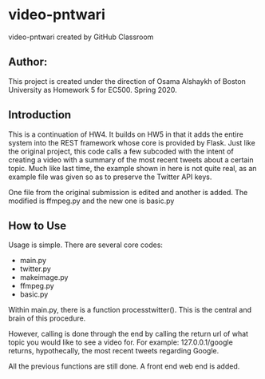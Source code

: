 # video-pntwari
video-pntwari created by GitHub Classroom

## Author:
This project is created under the direction of Osama Alshaykh of Boston University as Homework 5 for EC500. 
Spring 2020.

## Introduction

This is a continuation of HW4. It builds on HW5 in that it adds the entire system into the REST framework whose core is provided by Flask. 
Just like the original project, this code calls a few subcoded with the intent of creating a video with a summary of the most recent tweets about a certain topic. 
Much like last time, the example shown in here is not quite real, as an example file was given so as to preserve the Twitter API keys. 

One file from the original submission is edited and another is added. The modified is ffmpeg.py and the new one is basic.py

## How to Use
Usage is simple. 
There are several core codes: 
- main.py
- twitter.py
- makeimage.py
- ffmpeg.py
- basic.py

Within main.py, there is a function processtwitter(). 
This is the central and brain of this procedure. 

However, calling is done through the end by calling the return url of what topic you would like to see a video for. 
For example: 127.0.0.1/google returns, hypothecally, the most recent tweets regarding Google. 

All the previous functions are still done. A front end web end is added. 
